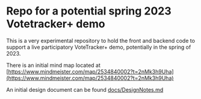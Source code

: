 # Repo for a potential spring 2023 Votetracker+ demo

This is a very experimental repository to hold the front and backend code to support a live participatory VoteTracker+ demo, potentially in the spring of 2023.

There is an initial mind map located at [https://www.mindmeister.com/map/2534840002?t=2nMk3h9Uha](https://www.mindmeister.com/map/2534840002?t=2nMk3h9Uha)

An initial design document can be found [docs/DesignNotes.md](docs/DesignNotes.md)
